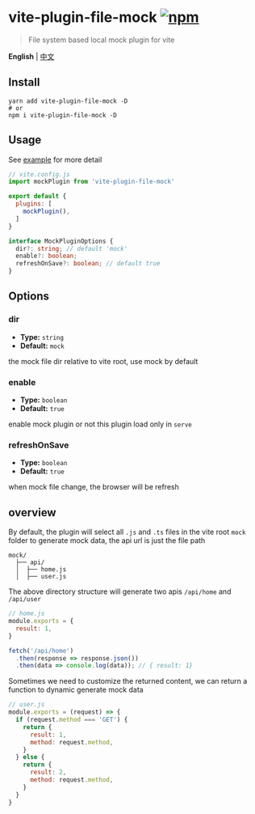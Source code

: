 # vite-plugin-file-mock [![npm](https://img.shields.io/npm/v/vite-plugin-file-mock.svg)](https://npmjs.com/package/vite-plugin-file-mock)

> File system based local mock plugin for vite

**English** | [中文](./README.zh_CN.md)

## Install
```shell
yarn add vite-plugin-file-mock -D
# or
npm i vite-plugin-file-mock -D
```

## Usage

See [example](./example/) for more detail

```js
// vite.config.js
import mockPlugin from 'vite-plugin-file-mock'

export default {
  plugins: [
    mockPlugin(),
  ]
}
```

```ts
interface MockPluginOptions {
  dir?: string; // default 'mock'
  enable?: boolean;
  refreshOnSave?: boolean; // default true
}
```
## Options
### dir
- **Type:** `string`
- **Default:** `mock`

the mock file dir relative to vite root, use mock by default

### enable
- **Type:** `boolean`
- **Default:** `true`

enable mock plugin or not
this plugin load only in `serve`

### refreshOnSave
- **Type:** `boolean`
- **Default:** `true`

when mock file change, the browser will be refresh

## overview

By default, the plugin will select all `.js` and `.ts` files in the vite root `mock` folder to generate mock data, the api url is just the file path

```
mock/
  ├── api/
  │  ├── home.js
  │  ├── user.js
```
The above directory structure will generate two apis `/api/home` and `/api/user`

```js
// home.js
module.exports = {
  result: 1,
}
```
```js
fetch('/api/home')
  .then(response => response.json())
  .then(data => console.log(data)); // { result: 1}
```
Sometimes we need to customize the returned content, we can return a function to dynamic generate mock data
```js
// user.js
module.exports = (request) => {
  if (request.method === 'GET') {
    return {
      result: 1,
      method: request.method,
    }
  } else {
    return {
      result: 2,
      method: request.method,
    }
  }
}
```

